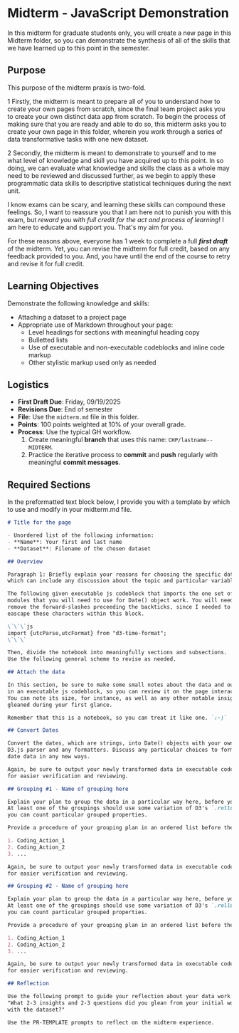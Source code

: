 # Midterm - JavaScript Demonstration

In this midterm for graduate students only, you will create a new page in this Midterm folder, so you can demonstrate the synthesis of all of the skills that we have learned up to this point in the semester.

## Purpose

This purpose of the midterm praxis is two-fold. 

<p class="drop_case_first_letter">
  1 Firstly, the midterm is meant to prepare all of you to understand how to create your own pages from scratch, since the final team project asks you to create your own distinct data app from scratch. To begin the process of making sure that you are ready and able to do so, this midterm asks you to create your own page in this folder, wherein you work through a series of data transformative tasks with one new dataset.
</p>

<p class="drop_case_first_letter">
  2 Secondly, the midterm is meant to demonstrate to yourself and to me what level of knowledge and skill you have acquired up to this point. In so doing, we can evaluate what knowledge and skills the class as a whole may need to be reviewed and discussed further, as we begin to apply these programmatic data skills to descriptive statistical techniques during the next unit.
</p>

I know exams can be scary, and learning these skills can compound these feelings. So, I want to reassure you that I am here not to punish you with this exam, but *reward you with full credit for the act and process of learning*! I am here to educate and support you. That's my aim for you.

For these reasons above, everyone has 1 week to complete a full ***first draft*** of the midterm. Yet, you can revise the midterm for full credit, based on any feedback provided to you. And, you have until the end of the course to retry and revise it for full credit.

## Learning Objectives

Demonstrate the following knowledge and skills:

- Attaching a dataset to a project page
- Appropriate use of Markdown throughout your page:
    - Level headings for sections with meaningful heading copy
    - Bulletted lists
    - Use of executable and non-executable codeblocks and inline code markup
    - Other stylistic markup used only as needed

## Logistics

- **First Draft Due**: Friday, 09/19/2025
- **Revisions Due**: End of semester
- **File**: Use the `midterm.md` file in this folder.
- **Points**: 100 points weighted at 10% of your overall grade.
- **Process**: Use the typical GH workflow.
    1. Create meaningful **branch** that uses this name: `CHP/lastname--MIDTERM`.
    2. Practice the iterative process to **commit** and **push** regularly with meaningful **commit messages**.

## Required Sections

In the preformatted text block below, I provide you with a template by which to use and modify in your midterm.md file.

```md
# Title for the page

- Unordered list of the following information:
- **Name**: Your first and last name
- **Dataset**: Filename of the chosen dataset

## Overview

Paragraph 1: Briefly explain your reasons for choosing the specific dataset,
which can include any discussion about the topic and particular variables.

The following given executable js codeblock that imports the one set of D3.js
modules that you will need to use for Date() object work. You will need to
remove the forward-slashes preceeding the backticks, since I needed to
eascape these characters within this block.

\`\`\`js
import {utcParse,utcFormat} from "d3-time-format";
\`\`\`

Then, divide the notebook into meaningfully sections and subsections.
Use the following general scheme to revise as needed.

## Attach the data

In this section, be sure to make some small notes about the data and output it
in an executable js codeblock, so you can review it on the page interactively.
You can note its size, for instance, as well as any other notable insights
gleaned during your first glance.

Remember that this is a notebook, so you can treat it like one. `:-)`

## Convert Dates

Convert the dates, which are strings, into Date() objects with your own custom
D3.js parser and any formatters. Discuss any particular choices to format the
date data in any new ways.

Again, be sure to output your newly transformed data in executable codeblocks
for easier verification and reviewing.

## Grouping #1 - Name of grouping here

Explain your plan to group the data in a particular way here, before you do so.
At least one of the groupings should use some variation of D3's `.rollup()`, so
you can count particular grouped properties.

Provide a procedure of your grouping plan in an ordered list before the codeblock:

1. Coding_Action_1
2. Coding_Action_2
3. ...

Again, be sure to output your newly transformed data in executable codeblocks
for easier verification and reviewing.

## Grouping #2 - Name of grouping here

Explain your plan to group the data in a particular way here, before you do so.
At least one of the groupings should use some variation of D3's `.rollup()`, so
you can count particular grouped properties.

Provide a procedure of your grouping plan in an ordered list before the codeblock:

1. Coding_Action_1
2. Coding_Action_2
3. ...

Again, be sure to output your newly transformed data in executable codeblocks
for easier verification and reviewing.

## Reflection

Use the following prompt to guide your reflection about your data work:
"What 2-3 insights and 2-3 questions did you glean from your initial work
with the dataset?"

Use the PR-TEMPLATE prompts to reflect on the midterm experience.

```
